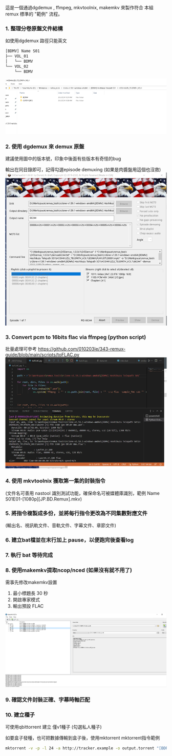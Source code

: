 這是一個通過dgdemux , ffmpeg, mkvtoolnix, makemkv 來製作符合 本組 remux 標準的 "範例" 流程。

### 1.	整理分卷原盤文件結構
如使用dgdemux 路徑只能英文
```
[BDMV] Name S01
├── VOL_01
│   └── BDMV
└── VOL_02
    └── BDMV
```
 ![](img/01.png)
 
### 2. 使用 dgdemux 來 demux 原盤

建議使用圖中的版本號，印象中後面有些版本有奇怪的bug

輸出在同目錄即可，記得勾選episode demuxing (如果是肉醬盤用這個也沒救)
 ![](img/02.png)
 
### 3. Convert pcm to 16bits flac via ffmpeg (python script)
批量處理可參考 <https://github.com/010203le/343-remux-guide/blob/main/scripts/toFLAC.py>
 ![](img/03.png)

### 4. 使用 mkvtoolnix 獲取第一集的封裝指令
(文件名可善用 nastool 識別測試功能，確保命名可被媒體庫識別，範例 Name S01E01-[1080p][JP.BD.Remux].mkv)

### 5. 將指令複製成多份，並將每行指令更改為不同集數對應文件
(輸出名、視訊軌文件、音軌文件、字幕文件、章節文件)

### 6. 建立bat檔並在末行加上 pause，以便跑完後查看log

### 7. 執行 bat 等待完成

### 8. 使用makemkv提取ncop/nced (如果沒有就不用了)
需事先修改makemkv設置
1. 最小標題長 30 秒
2. 開啟專家模式
3. 輸出預設 FLAC

![](img/04.png)

### 9. 確認文件封裝正確、字幕時軸匹配

### 10. 建立種子
可使用qbittorrent 建立 僅v1種子 (勾選私人種子)

如要盒子發種，也可把數據傳輸到盒子後，使用mktorrent
mktorrent指令範例
```sh
mktorrent -v -p -l 24 -a http://tracker.example -o output.torrent "[BDRemux] Name S01"
```
